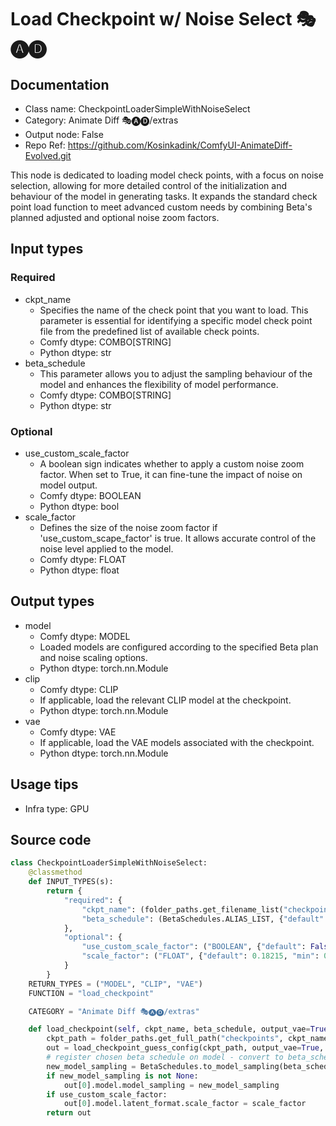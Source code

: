 # Load Checkpoint w/ Noise Select 🎭🅐🅓
## Documentation
- Class name: CheckpointLoaderSimpleWithNoiseSelect
- Category: Animate Diff 🎭🅐🅓/extras
- Output node: False
- Repo Ref: https://github.com/Kosinkadink/ComfyUI-AnimateDiff-Evolved.git

This node is dedicated to loading model check points, with a focus on noise selection, allowing for more detailed control of the initialization and behaviour of the model in generating tasks. It expands the standard check point load function to meet advanced custom needs by combining Beta's planned adjusted and optional noise zoom factors.

## Input types
### Required
- ckpt_name
    - Specifies the name of the check point that you want to load. This parameter is essential for identifying a specific model check point file from the predefined list of available check points.
    - Comfy dtype: COMBO[STRING]
    - Python dtype: str
- beta_schedule
    - This parameter allows you to adjust the sampling behaviour of the model and enhances the flexibility of model performance.
    - Comfy dtype: COMBO[STRING]
    - Python dtype: str

### Optional
- use_custom_scale_factor
    - A boolean sign indicates whether to apply a custom noise zoom factor. When set to True, it can fine-tune the impact of noise on model output.
    - Comfy dtype: BOOLEAN
    - Python dtype: bool
- scale_factor
    - Defines the size of the noise zoom factor if 'use_custom_scape_factor' is true. It allows accurate control of the noise level applied to the model.
    - Comfy dtype: FLOAT
    - Python dtype: float

## Output types
- model
    - Comfy dtype: MODEL
    - Loaded models are configured according to the specified Beta plan and noise scaling options.
    - Python dtype: torch.nn.Module
- clip
    - Comfy dtype: CLIP
    - If applicable, load the relevant CLIP model at the checkpoint.
    - Python dtype: torch.nn.Module
- vae
    - Comfy dtype: VAE
    - If applicable, load the VAE models associated with the checkpoint.
    - Python dtype: torch.nn.Module

## Usage tips
- Infra type: GPU
<!-- - Common nodes:
    - [LoraLoader](../../Comfy/Nodes/LoraLoader.md)
    - [CLIPTextEncode](../../Comfy/Nodes/CLIPTextEncode.md)
    - [ADE_AnimateDiffLoaderWithContext](../../ComfyUI-AnimateDiff-Evolved/Nodes/ADE_AnimateDiffLoaderWithContext.md)
    - [BatchPromptSchedule](../../ComfyUI_FizzNodes/Nodes/BatchPromptSchedule.md)
    - [CLIPSetLastLayer](../../Comfy/Nodes/CLIPSetLastLayer.md)
    - [Lora Loader Stack (rgthree)](../../rgthree-comfy/Nodes/Lora Loader Stack (rgthree).md)
    - IPAdapterApply
    - [ToBasicPipe](../../ComfyUI-Impact-Pack/Nodes/ToBasicPipe.md) -->

## Source code
```python
class CheckpointLoaderSimpleWithNoiseSelect:
    @classmethod
    def INPUT_TYPES(s):
        return {
            "required": {
                "ckpt_name": (folder_paths.get_filename_list("checkpoints"), ),
                "beta_schedule": (BetaSchedules.ALIAS_LIST, {"default": BetaSchedules.USE_EXISTING}, )
            },
            "optional": {
                "use_custom_scale_factor": ("BOOLEAN", {"default": False}),
                "scale_factor": ("FLOAT", {"default": 0.18215, "min": 0.0, "max": 1.0, "step": 0.00001})
            }
        }
    RETURN_TYPES = ("MODEL", "CLIP", "VAE")
    FUNCTION = "load_checkpoint"

    CATEGORY = "Animate Diff 🎭🅐🅓/extras"

    def load_checkpoint(self, ckpt_name, beta_schedule, output_vae=True, output_clip=True, use_custom_scale_factor=False, scale_factor=0.18215):
        ckpt_path = folder_paths.get_full_path("checkpoints", ckpt_name)
        out = load_checkpoint_guess_config(ckpt_path, output_vae=True, output_clip=True, embedding_directory=folder_paths.get_folder_paths("embeddings"))
        # register chosen beta schedule on model - convert to beta_schedule name recognized by ComfyUI
        new_model_sampling = BetaSchedules.to_model_sampling(beta_schedule, out[0])
        if new_model_sampling is not None:
            out[0].model.model_sampling = new_model_sampling
        if use_custom_scale_factor:
            out[0].model.latent_format.scale_factor = scale_factor
        return out